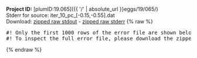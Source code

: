 **Project ID:** [plumID:19.065]({{ '/' | absolute_url }}eggs/19/065/)  
Stderr for source:  iter_10_pc_[-0.15,-0.55].dat   
Download: [zipped raw stdout](iter_10_pc_[-0.15,-0.55].dat.plumed_master.stdout.txt.zip) - [zipped raw stderr](iter_10_pc_[-0.15,-0.55].dat.plumed_master.stderr.txt.zip) 
{% raw %}
<pre>
#! Only the first 1000 rows of the error file are shown below
#! To inspect the full error file, please download the zipped raw stderr file above
</pre>
{% endraw %}
